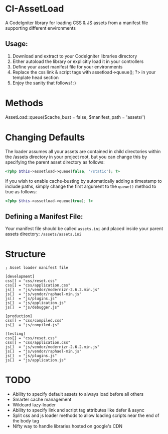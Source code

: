 CI-AssetLoad
============

A CodeIgniter library for loading CSS & JS assets from a manifest file supporting different environments

Usage:
-----

1. Download and extract to your CodeIgniter libraries directory
2. Either autoload the library or explicitly load it in your controllers
3. Define your asset manifest file for your environments
4. Replace the css link & script tags with <?php $this->assetload->queue(); ?> in your template head section
5. Enjoy the sanity that follows! :)

#  Methods

AssetLoad::queue($cache_bust = false, $manifest_path = 'assets/')

# Changing Defaults

The loader assumes all your assets are contained in child directories within the /assets directory in your project root, but you can change this 
by specifying the parent asset directory as follows:

```php
<?php $this->assetload->queue(false, '/static'); ?>
```

If you wish to enable cache-busting by automatically adding a timestamp to include paths, simply change the first argument to the `queue()` method to true 
as follows:

```php
<?php $this->assetload->queue(true); ?>
```

Defining a Manifest File:
-----

Your manifest file should be called `assets.ini` and placed inside your parent assets directory: `/assets/assets.ini`

# Structure

```
; Asset loader manifest file

[development]
css[] = "css/reset.css"
css[] = "css/application.css"
js[]  = "js/vendor/modernizr-2.6.2.min.js"
js[]  = "js/vendor/raphael-min.js"
js[]  = "js/plugins.js"
js[]  = "js/application.js"
js[]  = "js/debugger.js"

[production]
css[] = "css/compiled.css"
js[]  = "js/compiled.js"

[testing]
css[] = "css/reset.css"
css[] = "css/application.css"
js[]  = "js/vendor/modernizr-2.6.2.min.js"
js[]  = "js/vendor/raphael-min.js"
js[]  = "js/plugins.js"
js[]  = "js/application.js"
```

#  TODO

- Ability to specify default assets to always load before all others
- Smarter cache management
- Wildcard lazy-loader
- Ability to specify link and script tag attributes like defer & async
- Split css and js loader methods to allow loading scripts near the end of the body tag
- Nifty way to handle libraries hosted on google's CDN